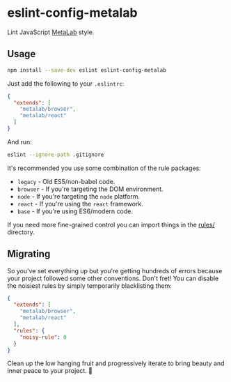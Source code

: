 # eslint-config-metalab

Lint JavaScript [MetaLab] style.

## Usage

```sh
npm install --save-dev eslint eslint-config-metalab
```

Just add the following to your `.eslintrc`:

```json
{
  "extends": [
    "metalab/browser",
    "metalab/react"
  ]
}
```

And run:

```sh
eslint --ignore-path .gitignore
```

It's recommended you use some combination of the rule packages:

 * `legacy` - Old ES5/non-babel code.
 * `browser` - If you're targeting the DOM environment.
 * `node` - If you're targeting the `node` platform.
 * `react` - If you're using the `react` framework.
 * `base` - If you're using ES6/modern code.

If you need more fine-grained control you can import things in the [rules/](rules) directory.

## Migrating

So you've set everything up but you're getting hundreds of errors because your project followed some other conventions. Don't fret! You can disable the noisiest rules by simply temporarily blacklisting them:

```json
{
  "extends": [
    "metalab/browser",
    "metalab/react"
  ],
  "rules": {
    "noisy-rule": 0
  }
}
```

Clean up the low hanging fruit and progressively iterate to bring beauty and inner peace to your project. :gem:

[MetaLab]: http://www.metalab.co
